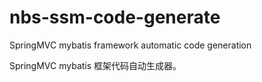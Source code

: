 # nbs-ssm-code-generate
SpringMVC mybatis framework  automatic code generation

SpringMVC mybatis 框架代码自动生成器。


